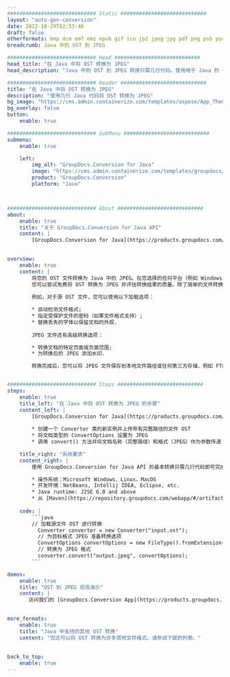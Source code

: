 ```yaml
---
############################# Static ############################
layout: "auto-gen-conversion"
date: 2022-10-29T02:53:46
draft: false
otherformats: bmp dcm emf emz epub gif ico jp2 jpeg jpg pdf png psb psd svg svgz tex tga tif tiff webp wmf wmz xps
breadcrumb: Java 中的 OST 到 JPEG

############################# Head ############################
head_title: "在 Java 中将 OST 转换为 JPEG"
head_description: "Java 中的 OST 到 JPEG 转换只需几行代码。使用用于 Java 的 GroupDocs 文档转换 API 转换 160 多种文件格式"

############################# Header ############################
title: "在 Java 中将 OST 转换为 JPEG"
description: "使用几行 Java 代码将 OST 转换为 JPEG"
bg_image: "https://cms.admin.containerize.com/templates/aspose/App_Themes/V3/images/bg/header1.png"
bg_overlay: false
button:
    enable: true

############################# SubMenu ############################
submenu:
    enable: true

    left:
        img_alt: "GroupDocs.Conversion for Java"
        image: "https://cms.admin.containerize.com/templates/groupdocs/images/product-logos/90x90-noborder/groupdocs-conversion-java.png"
        product: "GroupDocs.Conversion"
        platform: "Java"



############################# About ############################
about:
    enable: true
    title: "关于 GroupDocs.Conversion for Java API"
    content: |
        [GroupDocs.Conversion for Java](https://products.groupdocs.com/conversion/java/) 是一种高级文件格式转换 API，用于在 Microsoft Office、OpenDocument、PDF、HTML、电子邮件、CAD 等流行图像和文档格式之间进行转换。只需几行代码即可完成更多工作。本机 API 会自动检测原始文档的格式，并提供许多选项来自定义转换后的文档。除了从文档中提取信息的功能外，它还默认支持将转换结果缓存到本地磁盘。但是，任何类型的缓存存储都可以通过实施适当的接口来支持 - Amazon S3、Dropbox、Google Drive、Windows Azure、Reddis 或任何其他接口。
    

overview:
    enable: true
    content: |
        将您的 OST 文件转换为 Java 中的 JPEG。在您选择的任何平台（例如 Windows、Linux、macOS）上，只需几行 Java 代码。
        您可以尝试免费将 OST 转换为 JPEG 并评估转换结果的质量。除了简单的文件转换脚本外，您还可以尝试更复杂的选项来加载 OST 源文件并存储 JPEG 输出。 
        
        例如，对于源 OST 文件，您可以使用以下加载选项：

        * 自动检测文件格式;
        * 指定受保护文件的密码（如果文件格式支持）;
        * 替换丢失的字体以保留文档的外观.
        
        JPEG 文件还有高级转换选项：

        * 转换文档的特定页面或页面范围;
        * 为转换后的 JPEG 添加水印.

        转换完成后，您可以将 JPEG 文件保存到本地文件路径或任何第三方存储，例如 FTP、Amazon S3、Google Drive、Dropbox 等。请注意 - 转换 OST到 JPEG，您不需要安装任何额外的软件，例如 MS Office、Open Office、Adobe Acrobat Reader 等。


############################# Steps ############################
steps:
    enable: true
    title_left: "在 Java 中将 OST 转换为 JPEG 的步骤"
    content_left: |
        [GroupDocs.Conversion for Java](https://products.groupdocs.com/conversion/java/) 允许开发人员使用几行代码轻松地将 OST 文件转换为 JPEG。
        
        * 创建一个 Converter 类的新实例并上传带有完整路径的文件 OST
        * 将文档类型的 ConvertOptions 设置为 JPEG
        * 调用 convert() 方法并将文档名称（完整路径）和格式（JPEG）作为参数传递

    title_right: "系统要求"
    content_right: |
        使用 GroupDocs.Conversion for Java API 的基本转换只需几行代码即可完成。所有主要平台和操作系统都支持我们的 API。在执行以下代码之前，请确保您的系统上安装了以下先决条件。

        * 操作系统：Microsoft Windows、Linux、MacOS
        * 开发环境：NetBeans, Intellij IDEA, Eclipse, etc.
        * Java runtime: J2SE 6.0 and above
        * 从 [Maven](https://repository.groupdocs.com/webapp/#/artifacts/browse/tree/General/repo/com/groupdocs/groupdocs-conversion) 获取最新的 GroupDocs.Conversion for Java
         
    code: |
        ```java    
        // 加载源文件 OST 进行转换
          Converter converter = new Converter("input.ost");
          // 为目标格式 JPEG 准备转换选项
          ConvertOptions convertOptions = new FileType().fromExtension("jpeg").getConvertOptions();
          // 转换为 JPEG 格式
          converter.convert("output.jpeg", convertOptions);
        ```

demos:
    enable: true
    title: "OST 到 JPEG 现场演示"
    content: |
       访问我们的 [GroupDocs.Conversion App](https://products.groupdocs.app/conversion/family) 网站并立即尝试 OST 到 JPEG 转换。免费演示具有以下好处
          

more_formats:
    enable: true
    title: "Java 中支持的其他 OST 转换"
    content: "您还可以将 OST 转换为许多其他文件格式。请参阅下面的列表。"
       
       
back_to_top:
    enable: true
---
```

